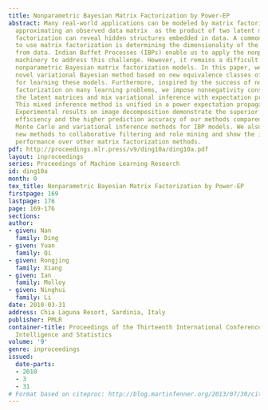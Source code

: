 ```yaml
---
title: Nonparametric Bayesian Matrix Factorization by Power-EP
abstract: Many real-world applications can be modeled by matrix factorization. By
  approximating an observed data matrix  as the product of two latent matrices,  matrix
  factorization can reveal hidden structures embedded in data. A common challenge
  to use matrix factorization is determining the dimensionality of the latent matrices
  from data. Indian Buffet Processes (IBPs) enable us to apply the nonparametric Bayesian
  machinery to address this challenge. However, it remains a difficult task to learn
  nonparametric Bayesian matrix factorization models. In this paper, we propose a
  novel variational Bayesian method based on new equivalence classes of infinite matrices
  for learning these models. Furthermore, inspired by the success of nonnegative matrix
  factorization on many learning problems, we impose nonnegativity constraints on
  the latent matrices and mix variational inference with expectation propagation.
  This mixed inference method is unified in a power expectation propagation framework.
  Experimental results on image decomposition demonstrate the superior computational
  efficiency and the higher prediction accuracy of our methods compared to alternative
  Monte Carlo and variational inference methods for IBP models. We also apply the
  new methods to collaborative filtering and role mining and show the improved predictive
  performance over other matrix factorization methods.
pdf: http://proceedings.mlr.press/v9/ding10a/ding10a.pdf
layout: inproceedings
series: Proceedings of Machine Learning Research
id: ding10a
month: 0
tex_title: Nonparametric Bayesian Matrix Factorization by Power-EP
firstpage: 169
lastpage: 176
page: 169-176
sections: 
author:
- given: Nan
  family: Ding
- given: Yuan
  family: Qi
- given: Rongjing
  family: Xiang
- given: Ian
  family: Molloy
- given: Ninghui
  family: Li
date: 2010-03-31
address: Chia Laguna Resort, Sardinia, Italy
publisher: PMLR
container-title: Proceedings of the Thirteenth International Conference on Artificial
  Intelligence and Statistics
volume: '9'
genre: inproceedings
issued:
  date-parts:
  - 2010
  - 3
  - 31
# Format based on citeproc: http://blog.martinfenner.org/2013/07/30/citeproc-yaml-for-bibliographies/
---
```

